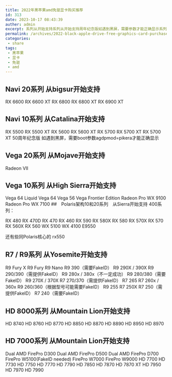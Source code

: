 ```yaml
---
title: 2022年黑苹果amd免驱显卡购买推荐
id: 313
date: 2023-10-17 08:43:39
auther: admin
excerpt: 系列从开始支持系列从开始支持周年纪念版如遇到黑屏，需要参数才能正确显示系列从开始支持系列从开始支持　架构和系列　从开始支持系列：
permalink: /archives/2022-black-apple-drive-free-graphics-card-purchase-recommendation
categories:
 - share
tags: 
 - 黑苹果
 - 显卡
 - 免驱
 - amd
---
```


## Navi 20系列 从bigsur开始支持
RX 6600
RX 6600 XT
RX 6800
RX 6800 XT
RX 6900 XT 
## Navi 10系列 从Catalina开始支持
RX 5500
RX 5500 XT
RX 5600
RX 5600 XT
RX 5700
RX 5700 XT
RX 5700 XT 50周年纪念版
如遇到黑屏，需要boot参数agdpmod=pikera才能正确显示
## Vega 20系列 从Mojave开始支持
Radeon VII
## Vega 10系列 从High Sierra开始支持
Vega 64 Liquid
Vega 64
Vega 56
Vega Frontier Edition
Radeon Pro WX 9100
Radeon Pro WX 7100
##　Polaris架构10和20系列　从Sierra开始支持
400系列：

RX 480
RX 470D
RX 470
RX 460
RX 590
RX 580X
RX 580
RX 570X
RX 570
RX 560X
RX 560
WX 5100
WX 4100
E9550

还有些同Polaris核心的
rx550
## R7 / R9系列 从Yosemite开始支持
R9 Fury X
R9 Fury
R9 Nano
R9 390（需要FakeID）
R9 290X / 390X
R9 290/390（需提供FakeID）
R9 280x / 380x（不一定成功）
R9 280/380（需要FakeID）
R9 270X / 370X
R7 270/370（需提供FakeID）
R7 265
R7 260x / 360x
R9 260/360（根据型号可能需要FakeID）
R9 255
R7 250X
R7 250（需提供FakeID）
R7 240（需要FakeID）
## HD 8000系列 从Mountain Lion开始支持
HD 8740
HD 8760
HD 8770
HD 8850
HD 8870
HD 8890
HD 8950
HD 8970
## HD 7000系列 从Mountain Lion开始支持
Dual AMD FirePro D300
Dual AMD FirePro D500
Dual AMD FirePro D700
FirePro W5100(FakeID needed)
FirePro W7000
FirePro W9000
HD 7700
HD 7730
HD 7750
HD 7770
HD 7790
HD 7850
HD 7870
HD 7870 XT
HD 7950
HD 7970
HD 7990